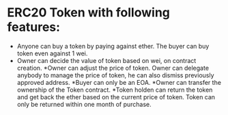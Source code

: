 # ERC20 Token with following features:
*  Anyone can buy a token by paying against ether. The buyer can buy token even against 1 wei.
* Owner can decide the value of token based on wei, on contract creation.
*Owner can adjust the price of token. Owner can delegate anybody to manage the price of token, he can also dismiss previously approved address.
*Buyer can only be an EOA.
*Owner can transfer the ownership of the Token contract.
*Token holden can return the token and get back the ether based on the current price of token. Token can only be returned within one month of purchase.
